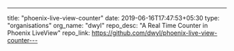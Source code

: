 ---
title: "phoenix-live-view-counter"
date: 2019-06-16T17:47:53+05:30
type: "organisations"
org_name: "dwyl"
repo_desc: "A Real Time Counter in Phoenix LiveView"
repo_link: https://github.com/dwyl/phoenix-live-view-counter---